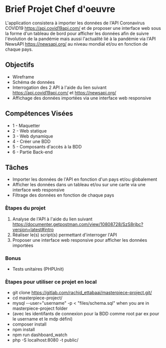 # Brief Projet Chef d'oeuvre

L'application consistera à importer les données de l'API Coronavirus COVID19 <https://api.covid19api.com/>
et de proposer une interface web sous la forme d'un tableau de bord pour afficher
les données afin de suivre l'évolution de la pandémie mais aussi l'actualité lié à la pandémie via l'API NewsAPI <https://newsapi.org/> au niveau mondial et/ou en fonction de chaque pays.

## Objectifs

- Wireframe
- Schéma de données
- Interrogation des 2 API à l'aide du lien suivant <https://api.covid19api.com/> et <https://newsapi.org/>
- Affichage des données importées via une interface web responsive

## Compétences Visées

- 1 - Maquetter
- 2 - Web statique
- 3 - Web dynamique
- 4 - Créer une BDD
- 5 - Composants d'accès à la BDD
- 6 - Partie Back-end

## Tâches

- Importer les données de l'API en fonction d'un pays et/ou globalement
- Afficher les données dans un tableau et/ou sur une carte via une interface web responsive
- Filtrage des données en fonction de chaque pays

### Ètapes du projet

1. Analyse de l'API à l'aide du lien suivant <https://documenter.getpostman.com/view/10808728/SzS8rjbc?version=latest#intro>
2. Réaliser le(s) script(s) permettant d'interroger l'API
3. Proposer une interface web responsive pour afficher les données importées

### Bonus

- Tests unitaires (PHPUnit)

### Ètapes pour utiliser ce projet en local

- git clone <https://gitlab.com/rachid_ettabaai/masterpiece-project.git/>
- cd masterpiece-project/
- mysql --user="username" -p < "files/schema.sql" when you are in masterpiece-project folder
- (avec les identifants de connexion pour la BDD comme root par ex pour le username et le mdp défini)
- composer install
- npm install
- npm run dashboard_watch
- php -S localhost:8080 -t public/
